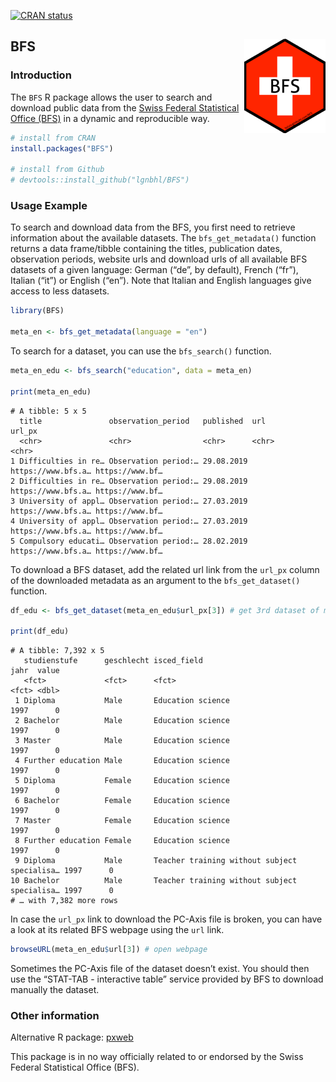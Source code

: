 <!-- badges: start -->
[![CRAN
status](https://www.r-pkg.org/badges/version/BFS)](https://CRAN.R-project.org/package=BFS)
<!-- badges: end -->

BFS <img src="man/figures/logo.png" align="right" />
----------------------------------------------------

### Introduction

The `BFS` R package allows the user to search and download public data
from the
<a href="https://www.bfs.admin.ch/bfs/en/home.html" target="_blank">Swiss Federal Statistical Office (BFS)</a>
in a dynamic and reproducible way.

``` r
# install from CRAN
install.packages("BFS")

# install from Github
# devtools::install_github("lgnbhl/BFS")
```

### Usage Example

To search and download data from the BFS, you first need to retrieve
information about the available datasets. The `bfs_get_metadata()`
function returns a data frame/tibble containing the titles, publication
dates, observation periods, website urls and download urls of all
available BFS datasets of a given language: German (“de”, by default),
French (“fr”), Italian (“it”) or English (“en”). Note that Italian and
English languages give access to less datasets.

``` r
library(BFS)

meta_en <- bfs_get_metadata(language = "en")
```

To search for a dataset, you can use the `bfs_search()` function.

``` r
meta_en_edu <- bfs_search("education", data = meta_en)

print(meta_en_edu)
```

    # A tibble: 5 x 5
      title               observation_period   published  url                url_px         
      <chr>               <chr>                <chr>      <chr>              <chr>          
    1 Difficulties in re… Observation period:… 29.08.2019 https://www.bfs.a… https://www.bf…
    2 Difficulties in re… Observation period:… 29.08.2019 https://www.bfs.a… https://www.bf…
    3 University of appl… Observation period:… 27.03.2019 https://www.bfs.a… https://www.bf…
    4 University of appl… Observation period:… 27.03.2019 https://www.bfs.a… https://www.bf…
    5 Compulsory educati… Observation period:… 28.02.2019 https://www.bfs.a… https://www.bf…

To download a BFS dataset, add the related url link from the `url_px`
column of the downloaded metadata as an argument to the
`bfs_get_dataset()` function.

``` r
df_edu <- bfs_get_dataset(meta_en_edu$url_px[3]) # get 3rd dataset of meta_en_edu

print(df_edu)
```

    # A tibble: 7,392 x 5
       studienstufe      geschlecht isced_field                                  jahr  value
       <fct>             <fct>      <fct>                                        <fct> <dbl>
     1 Diploma           Male       Education science                            1997      0
     2 Bachelor          Male       Education science                            1997      0
     3 Master            Male       Education science                            1997      0
     4 Further education Male       Education science                            1997      0
     5 Diploma           Female     Education science                            1997      0
     6 Bachelor          Female     Education science                            1997      0
     7 Master            Female     Education science                            1997      0
     8 Further education Female     Education science                            1997      0
     9 Diploma           Male       Teacher training without subject specialisa… 1997      0
    10 Bachelor          Male       Teacher training without subject specialisa… 1997      0
    # … with 7,382 more rows

In case the `url_px` link to download the PC-Axis file is broken, you
can have a look at its related BFS webpage using the `url` link.

``` r
browseURL(meta_en_edu$url[3]) # open webpage
```

Sometimes the PC-Axis file of the dataset doesn’t exist. You should then
use the “STAT-TAB - interactive table” service provided by BFS to
download manually the dataset.

### Other information

Alternative R package:
<a href="https://github.com/rOpenGov/pxweb" target="_blank">pxweb</a>

This package is in no way officially related to or endorsed by the Swiss
Federal Statistical Office (BFS).
